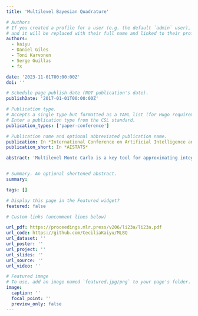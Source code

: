 ```yaml
---
title: 'Multilevel Bayesian Quadrature'

# Authors
# If you created a profile for a user (e.g. the default `admin` user), write the username (folder name) here
# and it will be replaced with their full name and linked to their profile.
authors:
  - kaiyu
  - Daniel Giles
  - Toni Karvonen
  - Serge Guillas
  - fx

date: '2023-11-01T00:00:00Z'
doi: ''

# Schedule page publish date (NOT publication's date).
publishDate: '2017-01-01T00:00:00Z'

# Publication type.
# Accepts a single type but formatted as a YAML list (for Hugo requirements).
# Enter a publication type from the CSL standard.
publication_types: ['paper-conference']

# Publication name and optional abbreviated publication name.
publication: In *International Conference on Artificial Intelligence and Statistics*
publication_short: In *AISTATS*

abstract: 'Multilevel Monte Carlo is a key tool for approximating integrals involving expensive scientific models. The idea is to use approximations of the integrand to construct an estimator with improved accuracy over classical Monte Carlo. We propose to further enhance multilevel Monte Carlo through Bayesian surrogate models of the integrand, focusing on Gaussian process models and the associated Bayesian quadrature estimators. We show, using both theory and numerical experiments, that our approach can lead to significant improvements in accuracy when the integrand is expensive and smooth, and when the dimensionality is small or moderate. We conclude the paper with a case study illustrating the potential impact of our method in landslide-generated tsunami modelling, where the cost of each integrand evaluation is typically too large for operational settings. '


# Summary. An optional shortened abstract.
summary: 

tags: []

# Display this page in the Featured widget?
featured: false

# Custom links (uncomment lines below)

url_pdf: https://proceedings.mlr.press/v206/li23a/li23a.pdf
url_code: https://github.com/CeciliaKaiyu/MLBQ
url_dataset: ''
url_poster: ''
url_project: ''
url_slides: ''
url_source: ''
url_video: ''

# Featured image
# To use, add an image named `featured.jpg/png` to your page's folder.
image:
  caption: ''
  focal_point: ''
  preview_only: false
---
```


